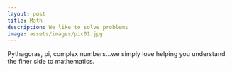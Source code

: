 ```yaml
---
layout: post
title: Math
description: We like to solve problems
image: assets/images/pic01.jpg
---
```


Pythagoras, pi, complex numbers...we simply love helping you understand the finer side to mathematics. 